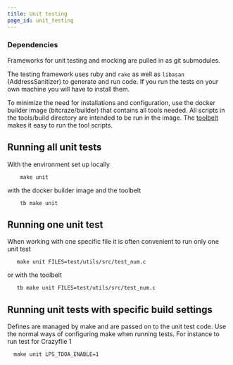```yaml
---
title: Unit testing
page_id: unit_testing
---
```


### Dependencies

Frameworks for unit testing and mocking are pulled in as git submodules.

The testing framework uses ruby and `rake` as well as `libasan` (AddressSanitizer) to generate and run code.
If you run the tests on your own machine you will have to install them.

To minimize the need for installations and configuration, use the docker builder
image (bitcraze/builder) that contains all tools needed. All scripts in the 
tools/build directory are intended to be run in the image. The 
[toolbelt](https://github.com/bitcraze/toolbelt) makes it
easy to run the tool scripts.


## Running all unit tests
    
With the environment set up locally

        make unit
        
with the docker builder image and the toolbelt

        tb make unit
        
## Running one unit test
       
When working with one specific file it is often convenient to run only one unit test
       
       make unit FILES=test/utils/src/test_num.c

or with the toolbelt        

       tb make unit FILES=test/utils/src/test_num.c
              
## Running unit tests with specific build settings
      
Defines are managed by make and are passed on to the unit test code. Use the 
normal ways of configuring make when running tests. For instance to run test
for Crazyflie 1

      make unit LPS_TDOA_ENABLE=1

